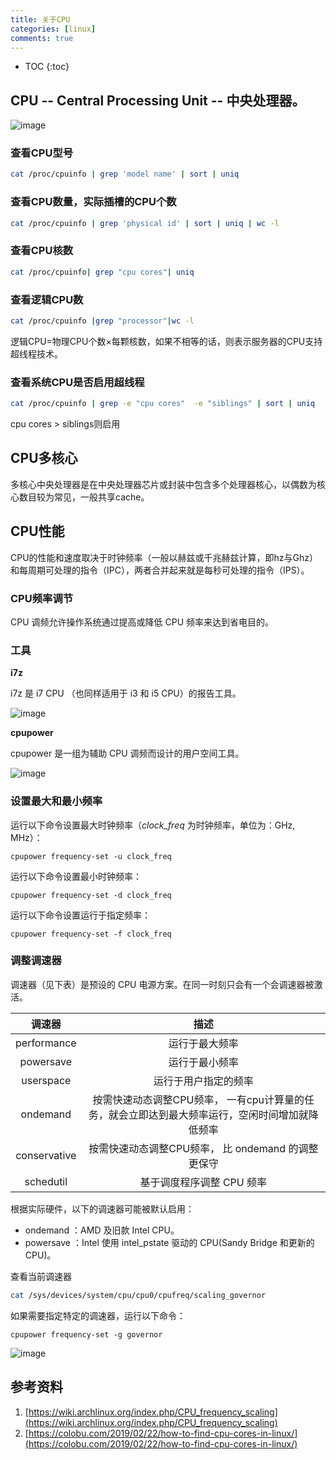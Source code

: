 ```yaml
---
title: 关于CPU
categories: [linux]
comments: true
---
```


* TOC
{:toc}
## CPU -- **C**entral **P**rocessing **U**nit -- 中央处理器。

![image](https://cdn.jsdelivr.net/gh/chrysoskun/chrysoskun.github.io/assets/img/cpu/cpu01.png)

### 查看CPU型号

```bash
cat /proc/cpuinfo | grep 'model name' | sort | uniq
```

### 查看CPU数量，实际插槽的CPU个数

```bash
cat /proc/cpuinfo | grep 'physical id' | sort | uniq | wc -l
```

### 查看CPU核数

```bash
cat /proc/cpuinfo| grep "cpu cores"| uniq
```

### 查看逻辑CPU数

```bash
cat /proc/cpuinfo |grep "processor"|wc -l
```

逻辑CPU=物理CPU个数×每颗核数，如果不相等的话，则表示服务器的CPU支持超线程技术。

### 查看系统CPU是否启用超线程

```bash
cat /proc/cpuinfo | grep -e "cpu cores"  -e "siblings" | sort | uniq
```

cpu cores > siblings则启用

## CPU多核心

多核心中央处理器是在中央处理器芯片或封装中包含多个处理器核心，以偶数为核心数目较为常见，一般共享cache。

## CPU性能

CPU的性能和速度取决于时钟频率（一般以赫兹或千兆赫兹计算，即hz与Ghz）和每周期可处理的指令（IPC），两者合并起来就是每秒可处理的指令（IPS）。

### CPU频率调节

CPU 调频允许操作系统通过提高或降低 CPU 频率来达到省电目的。

### 工具

**i7z**

i7z 是 i7 CPU （也同样适用于 i3 和 i5 CPU）的报告工具。

![image](https://cdn.jsdelivr.net/gh/chrysoskun/chrysoskun.github.io/assets/img/cpu/cpu02.png)

**cpupower**

cpupower 是一组为辅助 CPU 调频而设计的用户空间工具。

![image](https://cdn.jsdelivr.net/gh/chrysoskun/chrysoskun.github.io/assets/img/cpu/cpu03.png)

### 设置最大和最小频率

运行以下命令设置最大时钟频率（*clock_freq* 为时钟频率，单位为：GHz, MHz）：

```
cpupower frequency-set -u clock_freq
```

运行以下命令设置最小时钟频率：

```
cpupower frequency-set -d clock_freq
```

运行以下命令设置运行于指定频率：

```
cpupower frequency-set -f clock_freq
```

### 调整调速器

调速器（见下表）是预设的 CPU 电源方案。在同一时刻只会有一个会调速器被激活。

|    调速器    |                             描述                             |
| :----------: | :----------------------------------------------------------: |
| performance  |                        运行于最大频率                        |
|  powersave   |                        运行于最小频率                        |
|  userspace   |                     运行于用户指定的频率                     |
|   ondemand   | 按需快速动态调整CPU频率， 一有cpu计算量的任务，就会立即达到最大频率运行，空闲时间增加就降低频率 |
| conservative |      按需快速动态调整CPU频率， 比 ondemand 的调整更保守      |
|  schedutil   |                  基于调度程序调整 CPU 频率                   |

根据实际硬件，以下的调速器可能被默认启用：

- ondemand ：AMD 及旧款 Intel CPU。
- powersave ：Intel 使用 intel_pstate 驱动的 CPU(Sandy Bridge 和更新的CPU)。

查看当前调速器

```bash
cat /sys/devices/system/cpu/cpu0/cpufreq/scaling_governor
```

如果需要指定特定的调速器，运行以下命令：

```
cpupower frequency-set -g governor
```

![image](https://cdn.jsdelivr.net/gh/chrysoskun/chrysoskun.github.io/assets/img/cpu/cpu04.png)

## 参考资料

1. [https://wiki.archlinux.org/index.php/CPU_frequency_scaling](https://wiki.archlinux.org/index.php/CPU_frequency_scaling)
2. [https://colobu.com/2019/02/22/how-to-find-cpu-cores-in-linux/](https://colobu.com/2019/02/22/how-to-find-cpu-cores-in-linux/)